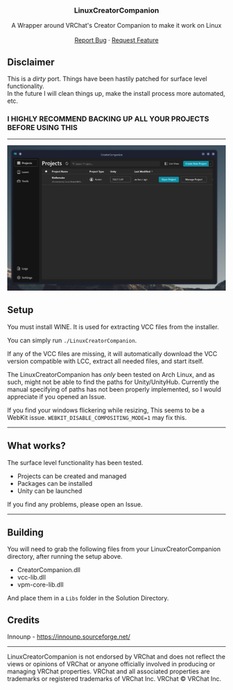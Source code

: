<div align="center">
<h3 align="center">LinuxCreatorCompanion</h3>

  <p align="center">
    A Wrapper around VRChat's Creator Companion to make it work on Linux
    <br />
    <br />
    <a href="https://github.com/RinLovesYou/LinuxCreatorCompanion/issues">Report Bug</a>
    ·
    <a href="https://github.com/RinLovesYou/LinuxCreatorCompanion/issues">Request Feature</a>
  </p>
</div>

## Disclaimer
This is a *dirty* port. Things have been hastily patched for surface level functionality. <br>
In the future I will clean things up, make the install process more automated, etc.

### I HIGHLY RECOMMEND BACKING UP ALL YOUR PROJECTS BEFORE USING THIS

---

![img.png](Readme/img.png)

## Setup
You must install WINE. It is used for extracting VCC files from the installer.

You can simply run `./LinuxCreatorCompanion`. 

If any of the VCC files are missing,
it will automatically download the VCC version compatible with LCC, extract all needed files, and start itself.

The LinuxCreatorCompanion has *only* been tested on Arch Linux, and as such, might not be able to find
the paths for Unity/UnityHub. Currently the manual specifying of paths has not been properly implemented, so I would
appreciate if you opened an Issue.

If you find your windows flickering while resizing, This seems to be a WebKit issue. `WEBKIT_DISABLE_COMPOSITING_MODE=1` may fix this.

---

## What works?
The surface level functionality has been tested.

* Projects can be created and managed
* Packages can be installed
* Unity can be launched

If you find any problems, please open an Issue.

---

## Building
You will need to grab the following files from your LinuxCreatorCompanion directory, after running the setup above.
* CreatorCompanion.dll
* vcc-lib.dll
* vpm-core-lib.dll

And place them in a `Libs` folder in the Solution Directory.

## Credits
Innounp - https://innounp.sourceforge.net/

---

LinuxCreatorCompanion is not endorsed by VRChat and does not reflect the views or opinions of VRChat or anyone officially involved in producing or managing VRChat properties. VRChat and all associated properties are trademarks or registered trademarks of VRChat Inc. VRChat © VRChat Inc.